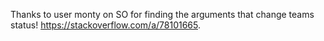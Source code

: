Thanks to user monty on SO for finding the arguments that change teams status! https://stackoverflow.com/a/78101665. 
